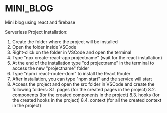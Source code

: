 # MINI_BLOG
 Mini blog using react and firebase

Serverless Project Installation:

1. Create the folder where the project will be installed
2. Open the folder inside VSCode
3. Right-click on the folder in VSCode and open the terminal
4. Type "npx create-react-app projectname" (wait for the react installation)
5. At the end of the installation type "cd projectname" in the terminal to      access the new "projectname" folder
6. Type "npm i react-router-dom" to install the React Router
7. After installation, you can type "npm start" and the service will start
8. Access the project and open the src folder in VSCode and create the following folders:
    8.1. pages (for the created pages in the project)
    8.2. components (for the created components in the project)
    8.3. hooks (for the created hooks in the project)
    8.4. context (for all the created context in the project)